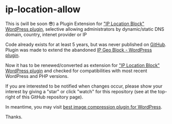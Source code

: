 # ip-location-allow

This is (will be soon 😎) a Plugin Extension for ["IP Location Block" WordPress plugin](https://github.com/gdarko/ip-location-block), selective allowing administrators by dynamic/static DNS domain, country, intenet provider or IP 

Code already exists for at least 5 years, but was never published on [GitHub](https://github.com/ddur/WordPress-IP-Geo-Allow/).
Plugin was made to extend the abandoned [IP Geo Block - WordPress plugin](https://github.com/tokkonopapa/WordPress-IP-Geo-Block).

Now it has to be renewed/converted as extension for ["IP Location Block" WordPress plugin](https://github.com/gdarko/ip-location-block) and checked for compatibilities with most recent WordPress and PHP versions.

If you are interested to be notified when changes occur, please show your interest by giving a "star" or click "watch" for this repository (see at the top-right of this GitHub repository page).

In meantime, you may visit [best image compression plugin for WordPress](https://github.com/ddur/Warp-iMagick).

Thanks.
